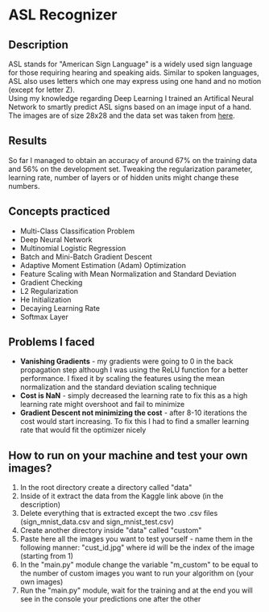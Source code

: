 <h1>ASL Recognizer</h1>
<h2>Description</h2>
<p>
  ASL stands for "American Sign Language" is a widely used sign language for those requiring hearing and speaking aids. Similar to spoken languages, ASL also uses letters which one may express using one hand and no motion (except for letter Z).
  <br>
  Using my knowledge regarding Deep Learning I trained an Artifical Neural Network to smartly predict ASL signs based on an image input of a hand. The images are of size 28x28 and the data set was taken from <a href="https://www.kaggle.com/datamunge/sign-language-mnist">here</a>.
</p>
<h2>Results</h2>
<p>
  So far I managed to obtain an accuracy of around 67% on the training data and 56% on the development set. Tweaking the 
  regularization parameter, learning rate, number of layers or of hidden units might change these numbers.
</p>
<h2>Concepts practiced</h2>
<ul>
  <li>Multi-Class Classification Problem</li>
  <li>Deep Neural Network</li>
  <li>Multinomial Logistic Regression</li>
  <li>Batch and Mini-Batch Gradient Descent</li>
  <li>Adaptive Moment Estimation (Adam) Optimization</li>
  <li>Feature Scaling with Mean Normalization and Standard Deviation</li>
  <li>Gradient Checking</li>
  <li>L2 Regularization</li>
  <li>He Initialization</li>
  <li>Decaying Learning Rate</li>
  <li>Softmax Layer</li>
</ul>

<h2>Problems I faced</h2>
<ul>
    <li><strong>Vanishing Gradients</strong> - my gradients were going to 0 in the back propagation step although I was using
        the ReLU function for a better performance. I fixed it by scaling the features using the mean normalization and 
        the standard deviation scaling technique
    </li>
    <li><strong>Cost is NaN</strong> - simply decreased the learning rate to fix this as a high learning rate might 
        overshoot and fail to minimize
    </li>
    <li><strong>Gradient Descent not minimizing the cost</strong> - after 8-10 iterations the cost would start increasing.
    To fix this I had to find a smaller learning rate that would fit the optimizer nicely</li>
</ul>

<h2>How to run on your machine and test your own images?</h2>
<ol>
    <li>In the root directory create a directory called "data"</li>
    <li>Inside of it extract the data from the Kaggle link above (in the description)</li>
    <li>Delete everything that is extracted except the two .csv files (sign_mnist_data.csv and sign_mnist_test.csv)</li>
    <li>Create another directory inside "data" called "custom"</li>
    <li>Paste here all the images you want to test yourself - name them in the following manner: "cust_id.jpg" where id 
    will be the index of the image (starting from 1)</li>
    <li>In the "main.py" module change the variable "m_custom" to be equal to the number of custom images you want to 
    run your algorithm on (your own images)</li>
    <li>Run the "main.py" module, wait for the training and at the end you will see in the console your predictions one 
    after the other</li>
</ol>
